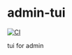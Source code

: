 # admin-tui

[![CI](https://github.com//admin-tui/workflows/CI/badge.svg)](https://github.com//admin-tui/actions)

tui for admin
